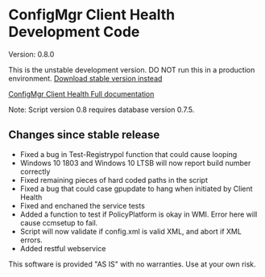 # ConfigMgr Client Health Development Code

Version: 0.8.0

This is the unstable development version. DO NOT run this in a production environment.
[Download stable version instead](https://gallery.technet.microsoft.com/ConfigMgr-Client-Health-ccd00bd7)

[ConfigMgr Client Health Full documentation](https://www.andersrodland.com/configmgr-client-health/)

Note: Script version 0.8 requires database version 0.7.5.

## Changes since stable release

* Fixed a bug in Test-Registrypol function that could cause looping
* Windows 10 1803 and Windows 10 LTSB will now report build number correctly
* Fixed remaining pieces of hard coded paths in the script
* Fixed a bug that could case gpupdate to hang when initiated by Client Health
* Fixed and enchaned the service tests
* Added a function to test if PolicyPlatform is okay in WMI. Error here will cause ccmsetup to fail.
* Script will now validate if config.xml is valid XML, and abort if XML errors.
* Added restful webservice

This software is provided "AS IS" with no warranties. Use at your own risk.
